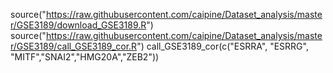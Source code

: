 source("https://raw.githubusercontent.com/caipine/Dataset_analysis/master/GSE3189/download_GSE3189.R") 
source("https://raw.githubusercontent.com/caipine/Dataset_analysis/master/GSE3189/call_GSE3189_cor.R") 
call_GSE3189_cor(c("ESRRA", "ESRRG", "MITF","SNAI2","HMG20A","ZEB2"))

